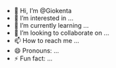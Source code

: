 - 👋 Hi, I’m @Giokenta
- 👀 I’m interested in ...
- 🌱 I’m currently learning ...
- 💞️ I’m looking to collaborate on ...
- 📫 How to reach me ...
- 😄 Pronouns: ...
- ⚡ Fun fact: ...

<!---
Giokenta/Giokenta is a ✨ special ✨ repository because its `README.md` (this file) appears on your GitHub profile.
You can click the Preview link to take a look at your changes.
--->
